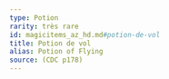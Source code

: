```yaml
---
type: Potion
rarity: très rare
id: magicitems_az_hd.md#potion-de-vol
title: Potion de vol
alias: Potion of Flying
source: (CDC p178)
---
```


